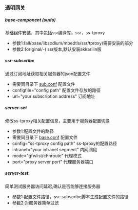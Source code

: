 ### 透明网关

##### base-component (sudo)
基础组件安装，其中包括ssr编译库，ssr，ss-tproxy
+ 参数1:(all/base/libsodium/mbedtls/ssr/tproxy)需要安装的部分
+ 参数2:(original/-) ssr版本,默认安装akkariiin版

##### ssr-subscribe
通过订阅地址获取相关服务器的json配置文件
+ 需要同目录下 [sub.conf]() 配置文件
+ configfile="config path" 配置文件存放的路径
+ url="your subscription address" 订阅地址

##### server-set
修改ss-tproxy相关配置信息，主要用于服务器配置切换
+ 参数1:配置文件的路径
+ 需要同目录下 [base.conf]() 配置文件
+ config="ss-tproxy config path" ss-tproxy的配置路径
+ intranet="your intranet segment" 内网网段
+ mode="gfwlist/chnroute" 代理模式
+ port="proxy server port" 代理服务器端口

##### server-test
简单测试服务器访问延迟,确认是否能够连接服务器
+ 参数1:配置文件路径，ssr-subscribe脚本生成配置文件的路径
+ 参数2:对服务器简单过滤
